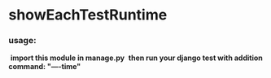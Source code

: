 # showEachTestRuntime
### usage:
  
​	   **import this module in manage.py**
​	   **then run your django test with addition command: "—-time"**


